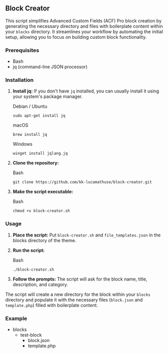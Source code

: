 
## Block Creator

This script simplifies Advanced Custom Fields (ACF) Pro block creation by generating the necessary directory and files with boilerplate content within your `blocks` directory. It streamlines your workflow by automating the initial setup, allowing you to focus on building custom block functionality.

### Prerequisites

-   Bash
-   jq (command-line JSON processor)

### Installation

1.  **Install jq:** If you don't have `jq` installed, you can usually install it using your system's package manager.
 
    Debian / Ubuntu
    
    ```
    sudo apt-get install jq
    ```
    
    macOS
    
    ```
    brew install jq
    ```
    
    Windows
    
    ```
    winget install jqlang.jq
    ```
    
3.  **Clone the repository:**
    
    Bash
    
    ```
    git clone https://github.com/kk-lucamathuse/block-creator.git
    ```
    
4.  **Make the script executable:**
    
    Bash
    
    ```
    chmod +x block-creator.sh
    ```
    

### Usage

1.  **Place the script:** Put `block-creator.sh` and `file_templates.json` in the blocks directory of the theme.

2.  **Run the script:**

	Bash
	```
	./block-creator.sh
	```
3. **Follow the prompts:** The script will ask for the block name, title, description, and category.

The script will create a new directory for the block within your `blocks` directory and populate it with the necessary files (`block.json` and `template.php`) filled with boilerplate content.

### Example
 - blocks
	 - test-block
		 - block.json
		 - template.php
